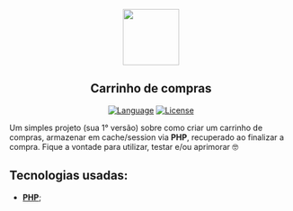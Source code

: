 <p align="center"><a href="#" target="_blank"><img src="https://media0.giphy.com/media/v1.Y2lkPTc5MGI3NjExZGJlN2M3YzMyZDQzZDlkZjQ5NzFmMzBkNmEwMmI3OTA0MGM2NDVmMiZlcD12MV9pbnRlcm5hbF9naWZzX2dpZklkJmN0PXM/dZodo6APale3znXh0z/giphy.gif" width="100"></a></p>

<h2 align="center">
    <b>Carrinho de compras</b>
</h2>

<p align="center">
    <a href="#"><img src="https://img.shields.io/badge/language-PHP-%237175aa" alt="Language"></a>
    <a href="#"><img src="https://img.shields.io/badge/license-MIT-green" alt="License"></a>
</p>

<p>
    Um simples projeto (sua 1° versão) sobre como criar um carrinho de compras, armazenar em cache/session via <b>PHP</b>, recuperado ao finalizar a compra. Fique a vontade para utilizar, testar e/ou aprimorar 🤓
</p>

## Tecnologias usadas:
- **[PHP](https://www.php.net/)**;